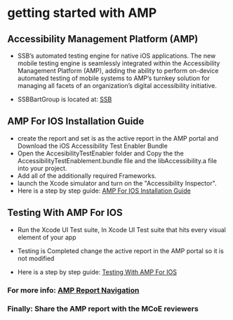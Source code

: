 
# getting started with AMP
## Accessibility Management Platform (AMP)

* SSB’s automated testing engine for native iOS applications. The new mobile testing engine is seamlessly integrated within the Accessibility Management Platform (AMP), adding the ability to perform on-device automated testing of mobile systems to AMP’s turnkey solution for managing all facets of an organization’s digital accessibility initiative.
 
* SSBBartGroup is located at: [SSB](https://kaiser.ssbbartgroup.com)

## AMP For IOS Installation Guide
 * create the report and set is as the active report in the AMP portal and Download the iOS Accessibility Test Enabler Bundle
 * Open the AccesibilityTestEnabler folder and Copy the the AccessibilityTestEnablement.bundle file and the libAccessibility.a file into your project.
*  Add all of the additionally required Frameworks. 
* launch the Xcode simulator and turn on the "Accessibility Inspector". 
*  Here is a step by step guide: [AMP For IOS Installation Guide](https://support.ssbbartgroup.com/hc/en-us/articles/206475325-AMP-for-iOS-Installation-Guide)

## Testing With AMP For IOS
* Run the Xcode UI Test suite, In Xcode UI Test suite that hits every visual element of your app


*  Testing is Completed change the active report in the AMP portal so it is not modified

*  Here is a step by step guide: [Testing With AMP For IOS](https://support.ssbbartgroup.com/hc/en-us/articles/205761419-Testing-with-AMP-for-iOS)

### For more info: [AMP Report Navigation](https://support.ssbbartgroup.com/hc/en-us/articles/207167806-AMP-Report-Navigation)

### Finally: Share the AMP report with the MCoE reviewers
